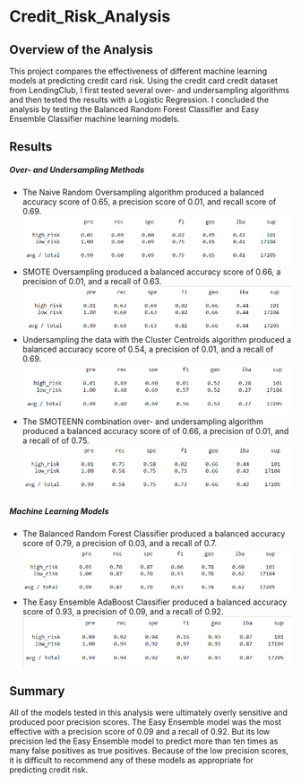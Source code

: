 # Credit_Risk_Analysis

## Overview of the Analysis

This project compares the effectiveness of different machine learning models at predicting credit card risk. Using the credit card credit dataset from LendingClub, I first tested several over- and undersampling algorithms and then tested the results with a Logistic Regression.  I concluded the analysis by testing the Balanced Random Forest Classifier and Easy Ensemble Classifier machine learning models.

## Results

##### Over- and Undersampling Methods

- The Naive Random Oversampling algorithm produced a balanced accuracy score of 0.65, a precision score of 0.01, and recall score of 0.69.![](images/oversampling.png)
- SMOTE Oversampling produced a balanced accuracy score of 0.66, a precision of 0.01, and a recall of 0.63.![](images/smote.png)
- Undersampling the data with the Cluster Centroids algorithm produced a balanced accuracy score of 0.54, a precision of 0.01, and a recall of 0.69.![](images/undersampling.png)
- The SMOTEENN combination over- and undersampling algorithm produced a balanced accuracy score of of 0.66, a precision of 0.01, and a recall of of 0.75.![](images/combination.png)

##### Machine Learning Models

- The Balanced Random Forest Classifier produced a balanced accuracy score of 0.79, a precision of 0.03, and a recall of 0.7.![](images/forest.png)
- The Easy Ensemble AdaBoost Classifier produced a balanced accuracy score of 0.93, a precision of 0.09, and a recall of 0.92.![](images/easy.png)

## Summary

All of the models tested in this analysis were ultimately overly sensitive and produced poor precision scores. The Easy Ensemble model was the most effective with a precision score of 0.09 and a recall of 0.92. But its low precision led the Easy Ensemble model to predict more than ten times as many false positives as true positives. Because of the low precision scores, it is difficult to recommend any of these models as appropriate for predicting credit risk.



